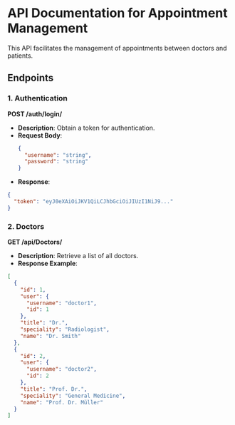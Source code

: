 # API Documentation for Appointment Management

This API facilitates the management of appointments between doctors and patients.

## Endpoints

### 1. Authentication

**POST /auth/login/**

- **Description**: Obtain a token for authentication.
- **Request Body**:
  ```json
  {
    "username": "string",
    "password": "string"
  }
  ```
- **Response**:

```json
{
  "token": "eyJ0eXAiOiJKV1QiLCJhbGciOiJIUzI1NiJ9..."
}
```

### 2. Doctors

**GET /api/Doctors/**

- **Description**: Retrieve a list of all doctors.
- **Response Example**:

```json
[
  {
    "id": 1,
    "user": {
      "username": "doctor1",
      "id": 1
    },
    "title": "Dr.",
    "speciality": "Radiologist",
    "name": "Dr. Smith"
  },
  {
    "id": 2,
    "user": {
      "username": "doctor2",
      "id": 2
    },
    "title": "Prof. Dr.",
    "speciality": "General Medicine",
    "name": "Prof. Dr. Müller"
  }
]
```
